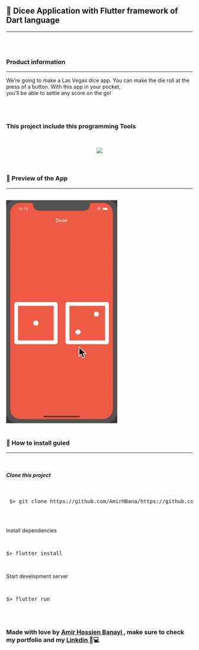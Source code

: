 
<h2> 🎲 <strong> Dicee </strong> Application with Flutter framework of Dart language </h2>

<hr>
<br>
<br>

<h3> Product information </h3>

<hr>
<p> We’re going to make a Las Vegas dice app. You can make the die roll at the press of a button. With this app in your pocket,<br>
  you’ll be able to settle any score on the go! </p>

  <br> <br>


  <h3> This project include this programming Tools</h3>
<br>
<p align="center">
  <a href="https://skillicons.dev">
    <img src="https://skillicons.dev/icons?i=flutter,dart,vscode,androidstudio" />
  </a>
</p>
<br>

<h3> 🚀 Preview of the App </h3>

<hr>
<br>

<img src="https://github.com/AmirHBana/Flutter-application-Dicee/blob/main/dicee.gif" alt="Dicee app" width="300" height="600">

<br>
<br>

<h3> 👷 How to install guied </h3>

<hr>

<br>

<h5> Clone this project </h5>
<br>
<div class="highlight highlight-source-shell notranslate position-relative overflow-auto" dir="auto"><pre> $> git clone https://github.com/AmirHBana/https://github.com/AmirHBana/Flutter-application-Dicee.git </pre></div>


<br>
<br>

<p> Install dependencies </p>

<br>

<div class="highlight highlight-source-shell notranslate position-relative overflow-auto" dir="auto"><pre>$> flutter install</pre></div>

<br>

<p> Start development server </p>

<br>

<div class="highlight highlight-source-shell notranslate position-relative overflow-auto" dir="auto"><pre>$> flutter run</pre></div>

<br>
<br>
<h3> <strong> Made with love by <a href="https://github.com/AmirHBana/"> Amir Hossien Banayi </a> , make sure to check <strong> my portfolio </strong> and my <a href="https://www.linkedin.com/in/amirhossien-banayikhalilabad/"> Linkdin </a> 💜💻 </strong></h3>
